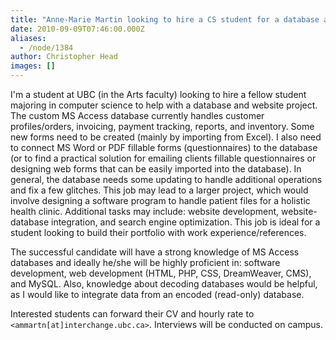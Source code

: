 ```yaml
---
title: "Anne-Marie Martin looking to hire a CS student for a database and Website project"
date: 2010-09-09T07:46:00.000Z
aliases:
  - /node/1384
author: Christopher Head
images: []
---
```


<div class="field field-name-body field-type-text-with-summary field-label-hidden"><div class="field-items"><div class="field-item even"><p>I&apos;m a student at UBC (in the Arts faculty) looking to hire a fellow student majoring in computer science to help with a database and website project. The custom MS Access database currently handles customer profiles/orders, invoicing, payment tracking, reports, and inventory. Some new forms need to be created (mainly by importing from Excel). I also need to connect MS Word or PDF fillable forms (questionnaires) to the  database (or to find a practical solution for emailing clients fillable questionnaires or designing web forms that can be easily imported into the database). In general, the  database needs some updating to handle additional operations and fix a few glitches. This job may lead to a larger project, which would involve designing a software program to handle patient files for a holistic health clinic. Additional tasks may include: website development, website-database integration, and search engine optimization. This job is ideal for a student looking to build their portfolio with work experience/references.</p>
<p>The successful candidate will have a strong knowledge of MS Access databases and ideally he/she will be highly proficient in: software development, web development (HTML, PHP, CSS, DreamWeaver, CMS), and MySQL. Also, knowledge about decoding databases would be helpful, as I would like to integrate data from an encoded (read-only) database.</p>
<p>Interested students can forward their CV and hourly rate to <code>&lt;ammartn[at]interchange.ubc.ca&gt;</code>. Interviews will be conducted on campus.</p>
</div></div></div>    <footer>
          </footer>
